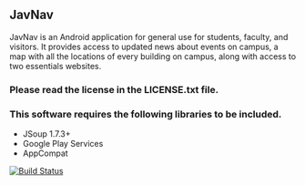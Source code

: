 ## JavNav

JavNav is an Android application for general use for students, faculty,
and visitors.  It provides access to updated news about events on campus, a
map with all the locations of every building on campus, along with access to
two essentials websites.

### Please read the license in the LICENSE.txt file.

### This software requires the following libraries to be included.

- JSoup 1.7.3+
- Google Play Services
- AppCompat

[![Build Status](https://travis-ci.org/macleod2486/JavNav.svg?branch=master)](https://travis-ci.org/macleod2486/JavNav)

